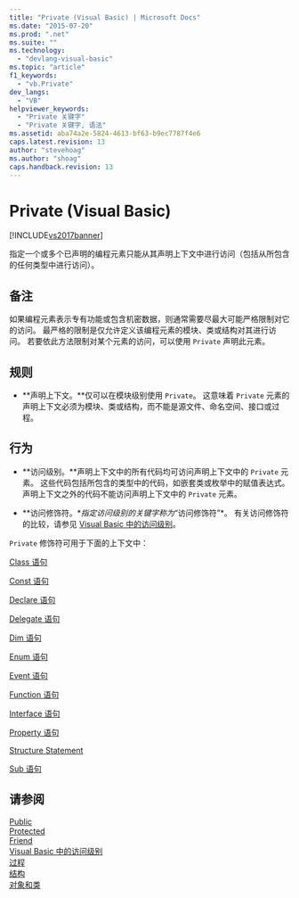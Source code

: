 ```yaml
---
title: "Private (Visual Basic) | Microsoft Docs"
ms.date: "2015-07-20"
ms.prod: ".net"
ms.suite: ""
ms.technology: 
  - "devlang-visual-basic"
ms.topic: "article"
f1_keywords: 
  - "vb.Private"
dev_langs: 
  - "VB"
helpviewer_keywords: 
  - "Private 关键字"
  - "Private 关键字, 语法"
ms.assetid: aba74a2e-5824-4613-bf63-b9ec7787f4e6
caps.latest.revision: 13
author: "stevehoag"
ms.author: "shoag"
caps.handback.revision: 13
---
```

# Private (Visual Basic)
[!INCLUDE[vs2017banner](../../../visual-basic/includes/vs2017banner.md)]

指定一个或多个已声明的编程元素只能从其声明上下文中进行访问（包括从所包含的任何类型中进行访问）。  
  
## 备注  
 如果编程元素表示专有功能或包含机密数据，则通常需要尽最大可能严格限制对它的访问。  最严格的限制是仅允许定义该编程元素的模块、类或结构对其进行访问。  若要依此方法限制对某个元素的访问，可以使用 `Private` 声明此元素。  
  
## 规则  
  
-   **声明上下文。**仅可以在模块级别使用 `Private`。  这意味着 `Private` 元素的声明上下文必须为模块、类或结构，而不能是源文件、命名空间、接口或过程。  
  
## 行为  
  
-   **访问级别。**声明上下文中的所有代码均可访问声明上下文中的 `Private` 元素。  这些代码包括所包含的类型中的代码，如嵌套类或枚举中的赋值表达式。  声明上下文之外的代码不能访问声明上下文中的 `Private` 元素。  
  
-   **访问修饰符。**指定访问级别的关键字称为*“访问修饰符”*。  有关访问修饰符的比较，请参见 [Visual Basic 中的访问级别](../../../visual-basic/programming-guide/language-features/declared-elements/access-levels.md)。  
  
 `Private` 修饰符可用于下面的上下文中：  
  
 [Class 语句](../../../visual-basic/language-reference/statements/class-statement.md)  
  
 [Const 语句](../../../visual-basic/language-reference/statements/const-statement.md)  
  
 [Declare 语句](../../../visual-basic/language-reference/statements/declare-statement.md)  
  
 [Delegate 语句](../../../visual-basic/language-reference/statements/delegate-statement.md)  
  
 [Dim 语句](../../../visual-basic/language-reference/statements/dim-statement.md)  
  
 [Enum 语句](../../../visual-basic/language-reference/statements/enum-statement.md)  
  
 [Event 语句](../../../visual-basic/language-reference/statements/event-statement.md)  
  
 [Function 语句](../../../visual-basic/language-reference/statements/function-statement.md)  
  
 [Interface 语句](../../../visual-basic/language-reference/statements/interface-statement.md)  
  
 [Property 语句](../../../visual-basic/language-reference/statements/property-statement.md)  
  
 [Structure Statement](../../../visual-basic/language-reference/statements/structure-statement.md)  
  
 [Sub 语句](../../../visual-basic/language-reference/statements/sub-statement.md)  
  
## 请参阅  
 [Public](../../../visual-basic/language-reference/modifiers/public.md)   
 [Protected](../../../visual-basic/language-reference/modifiers/protected.md)   
 [Friend](../../../visual-basic/language-reference/modifiers/friend.md)   
 [Visual Basic 中的访问级别](../../../visual-basic/programming-guide/language-features/declared-elements/access-levels.md)   
 [过程](../../../visual-basic/programming-guide/language-features/procedures/index.md)   
 [结构](../../../visual-basic/programming-guide/language-features/data-types/structures.md)   
 [对象和类](../../../visual-basic/programming-guide/language-features/objects-and-classes/index.md)
